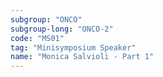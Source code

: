 ```yaml
---
subgroup: "ONCO"
subgroup-long: "ONCO-2"
code: "MS01"
tag: "Minisymposium Speaker"
name: "Monica Salvioli - Part 1"
---
```

